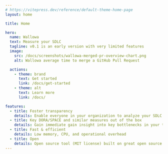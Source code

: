 ```yaml
---
# https://vitepress.dev/reference/default-theme-home-page
layout: home

title: Home

hero:
  name: Wallowa
  text: Measure your SDLC
  tagline: v0.1 is an early version with very limited features
  image:
    src: /docs/screenshots/wallowa-merged-pr-overview-chart.png
    alt: Wallowa average time to merge a GitHub Pull Request

  actions:
    - theme: brand
      text: Get started
      link: /docs/get-started
    - theme: alt
      text: Learn more
      link: /docs/

features:
  - title: Foster transparency
    details: Enable everyone in your organization to analyze your SDLC data using tools they're already familiar with
  - title: Key DORA/SPACE and similar measures out of the box
    details: Gain immediate gain insight into key bottlenecks in your tooling and processes
  - title: Fast & efficient
    details: Low memory, CPU, and operational overhead
  - title: Open
    details: Open source tool (MIT license) built on great open source tools
---
```

